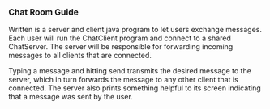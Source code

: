### Chat Room Guide
Written is a server and client java program to let users exchange messages. Each user will run the ChatClient program and connect to a shared ChatServer. The server will be responsible for forwarding incoming messages to all clients that are connected.

Typing a message and hitting send transmits the desired message to the server, which in turn forwards the message to any other client that is connected. The server also prints something helpful to its screen indicating that a message was sent by the user.
